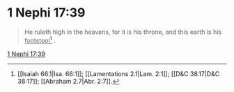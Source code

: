 # 1 Nephi 17:39

> He ruleth high in the heavens, for it is his throne, and this earth is his <u>footstool</u>[^a] .

[1 Nephi 17:39](https://www.churchofjesuschrist.org/study/scriptures/bofm/1-ne/17?lang=eng&id=p39#p39)


[^a]: [[Isaiah 66.1|Isa. 66:1]]; [[Lamentations 2.1|Lam. 2:1]]; [[D&C 38.17|D&C 38:17]]; [[Abraham 2.7|Abr. 2:7]].  
